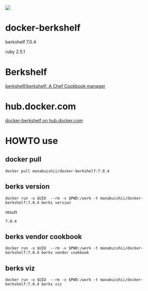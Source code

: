 [![](https://images.microbadger.com/badges/image/manabuishii/docker-berkshelf.svg)](https://microbadger.com/images/manabuishii/docker-berkshelf "Get your own image badge on microbadger.com")
# docker-berkshelf

berkshelf 7.0.4

ruby 2.5.1

# Berkshelf

[berkshelf/berkshelf: A Chef Cookbook manager](https://github.com/berkshelf/berkshelf) 

# hub.docker.com

[docker-berkshelf on hub.docker.com](https://hub.docker.com/r/manabuishii/docker-berkshelf/)

# HOWTO use

## docker pull

```
docker pull manabuishii/docker-berkshelf:7.0.4
```

## berks version

```
docker run -u $UID  --rm -v $PWD:/work -t manabuishii/docker-berkshelf:7.0.4 berks version
```

result

```
7.0.4
```


## berks vendor cookbook

```
docker run -u $UID  --rm -v $PWD:/work -t manabuishii/docker-berkshelf:7.0.4 berks vendor cookbook
```

## berks viz

```
docker run -u $UID  --rm -v $PWD:/work -t manabuishii/docker-berkshelf:7.0.4 berks viz
```

